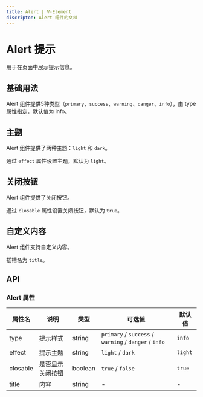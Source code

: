 ```yaml
---
title: Alert | V-Element
discripton: Alert 组件的文档
---
```


# Alert 提示
用于在页面中展示提示信息。

## 基础用法
Alert 组件提供5种类型（`primary`、`success`、`warning`、`danger`、`info`），由 type 属性指定，默认值为 info。

<preview path="../demo/Alert/Basic.vue" title="基础用法" discripton="Alert 组件的基础用法"></preview>

## 主题
Alert 组件提供了两种主题：`light` 和 `dark`。

通过 `effect` 属性设置主题，默认为 `light`。

<preview path="../demo/Alert/Theme.vue" title="主题" discripton="Alert 组件的主题"></preview>

## 关闭按钮
Alert 组件提供了关闭按钮。

通过 `closable` 属性设置关闭按钮，默认为 `true`。

<preview path="../demo/Alert/Close.vue" title="关闭按钮" discripton="Alert 组件的关闭按钮"></preview>

## 自定义内容
Alert 组件支持自定义内容。

插槽名为 `title`。

<preview path="../demo/Alert/Custom.vue" title="自定义内容" discripton="Alert 组件的自定义内容"></preview>



## API
### Alert 属性
| 属性名 | 说明 | 类型 | 可选值 | 默认值 |
| --- | --- | --- | --- | --- |
| type | 提示样式 | string | `primary` / `success` / `warning` / `danger` / `info` | `info` |
| effect | 提示主题 | string | `light` / `dark` | `light` |
| closable | 是否显示关闭按钮 | boolean | `true` / `false` | `true` |
| title | 内容 | string | - | - |